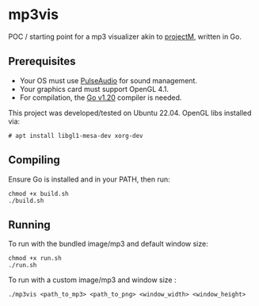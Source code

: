 # mp3vis

POC / starting point for a mp3 visualizer akin to [projectM](https://github.com/projectM-visualizer/projectm), written in Go.

## Prerequisites

* Your OS must use [PulseAudio](https://www.freedesktop.org/wiki/Software/PulseAudio/) for sound management.  
* Your graphics card must support OpenGL 4.1.
* For compilation, the [Go v1.20](https://go.dev/doc/install) compiler is needed.

This project was developed/tested on Ubuntu 22.04.  OpenGL libs installed via:
```shell
# apt install libgl1-mesa-dev xorg-dev
```

## Compiling

Ensure Go is installed and in your PATH, then run:
```shell
chmod +x build.sh
./build.sh
```

## Running

To run with the bundled image/mp3 and default window size:
```shell
chmod +x run.sh
./run.sh
```

To run with a custom image/mp3 and window size :
```shell
./mp3vis <path_to_mp3> <path_to_png> <window_width> <window_height>
```

